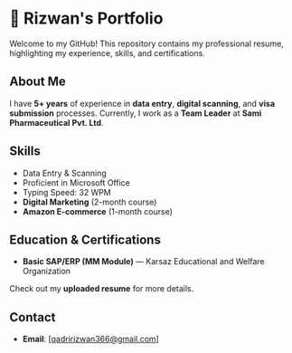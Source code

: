# 🚀 Rizwan's Portfolio

Welcome to my GitHub! This repository contains my professional resume, highlighting my experience, skills, and certifications.

## About Me
I have **5+ years** of experience in **data entry**, **digital scanning**, and **visa submission** processes. Currently, I work as a **Team Leader** at **Sami Pharmaceutical Pvt. Ltd**.

## Skills
- Data Entry & Scanning
- Proficient in Microsoft Office
- Typing Speed: 32 WPM
- **Digital Marketing** (2-month course)
- **Amazon E-commerce** (1-month course)

## Education & Certifications
- **Basic SAP/ERP (MM Module)** — Karsaz Educational and Welfare Organization

Check out my **uploaded resume** for more details.

## Contact
- **Email**: [qadririzwan366@gmail.com]
